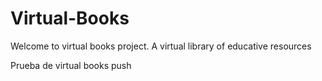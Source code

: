 # Virtual-Books
Welcome to virtual books project. A virtual library of educative resources


Prueba de virtual books push
